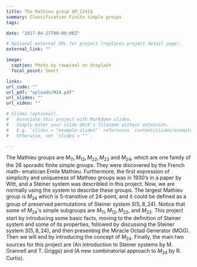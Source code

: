 ```yaml
---
title: The Mathieu group $M_{24}$
summary: Classification Finite simple groups 
tags: 

date: "2017-04-27T00:00:00Z"

# Optional external URL for project (replaces project detail page).
external_link: ""

image:
  caption: Photo by rawpixel on Unsplash
  focal_point: Smart

links:
url_code: ""
url_pdf: "uploads/M24.pdf"
url_slides: ""
url_video: ""

# Slides (optional).
#   Associate this project with Markdown slides.
#   Simply enter your slide deck's filename without extension.
#   E.g. `slides = "example-slides"` references `content/slides/example-slides.md`.
#   Otherwise, set `slides = ""`.

---
```


The Mathieu groups are $M_{11}, M_{12}, M_{22}, M_{23}$ and $M_{24}$, which are one family of the $26$ sporadic finite simple groups.
They were discovered by the French math- ematician Emile Mathieu. Furthermore, the first expression  of simplicity and uniqueness of Mathieu groups was 
in 1930’s in a paper by Witt, and a Steiner system was describled in this project. Now, we are normally using the system to describe these groups. 
The largest Mathieu group is $M_{24}$ which is $5$-transitive of $24$-point, and it could be defined as a group of preserved permutations of Steiner 
system $S(5, 8, 24)$. Notice that some of $M_{24}$'s simple subgroups are $M_{11}, M_{12}, M_{22},$ and  $M_{23}$. This project  start by introducing 
some basic facts, moving to the definition of Steiner system and some of its properties, followed by discussing the Steiner system $S(5, 8, 24)$, 
and then presenting  the Miracle Octad Generator (MOG). Then we will end by introducing the concept of $M_{24}$. Finally, the main two sources for this project are
(An introduction to Steiner systems by M. Grannell and T. Griggs) and (A new combinatorial approach to $M_{24}$ by R. Curtis).